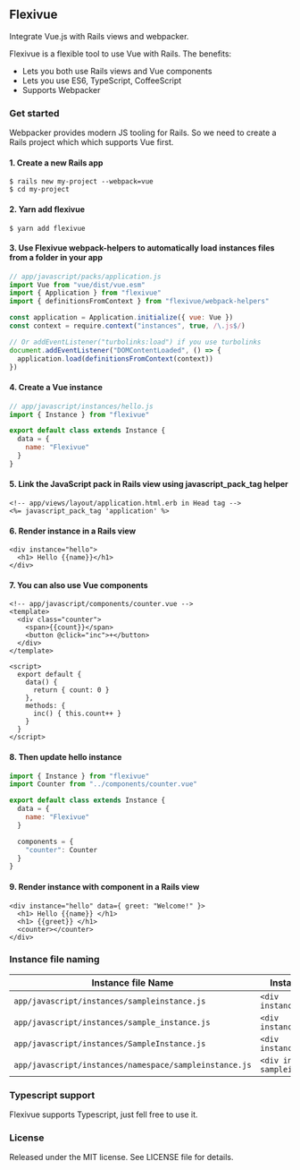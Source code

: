 ## Flexivue

Integrate Vue.js with Rails views and webpacker.

Flexivue is a flexible tool to use Vue with Rails. The benefits:

  - Lets you both use Rails views and Vue components
  - Lets you use ES6, TypeScript, CoffeeScript
  - Supports Webpacker

### Get started

Webpacker provides modern JS tooling for Rails. So we need to create a Rails project which which supports Vue first.

#### 1. Create a new Rails app

```
$ rails new my-project --webpack=vue
$ cd my-project
```

#### 2. Yarn add flexivue

```
$ yarn add flexivue
```

#### 3. Use Flexivue webpack-helpers to automatically load instances files from a folder in your app

```javascript
// app/javascript/packs/application.js
import Vue from "vue/dist/vue.esm"
import { Application } from "flexivue"
import { definitionsFromContext } from "flexivue/webpack-helpers"

const application = Application.initialize({ vue: Vue })
const context = require.context("instances", true, /\.js$/)

// Or addEventListener("turbolinks:load") if you use turbolinks
document.addEventListener("DOMContentLoaded", () => {
  application.load(definitionsFromContext(context))
})
```

#### 4. Create a Vue instance

```javascript
// app/javascript/instances/hello.js
import { Instance } from "flexivue"

export default class extends Instance {
  data = {
    name: "Flexivue"
  }
}
```

#### 5. Link the JavaScript pack in Rails view using javascript_pack_tag helper

```erb
<!-- app/views/layout/application.html.erb in Head tag -->
<%= javascript_pack_tag 'application' %>
```

#### 6. Render instance in a Rails view

```erb
<div instance="hello">
  <h1> Hello {{name}}</h1>
</div>
```

#### 7. You can also use Vue components

```vue
<!-- app/javascript/components/counter.vue -->
<template>
  <div class="counter">
    <span>{{count}}</span>
    <button @click="inc">+</button>
  </div>
</template>

<script>
  export default {
    data() {
      return { count: 0 }
    },
    methods: {
      inc() { this.count++ }
    }
  }
</script>
```

#### 8. Then update hello instance

```javascript
import { Instance } from "flexivue"
import Counter from "../components/counter.vue"

export default class extends Instance {
  data = {
    name: "Flexivue"
  }

  components = {
    "counter": Counter
  }
}
```

#### 9. Render instance with component in a Rails view

```erb
<div instance="hello" data={ greet: "Welcome!" }>
  <h1> Hello {{name}} </h1>
  <h1> {{greet}} </h1>
  <counter></counter>
</div>
```

### Instance file naming

Instance file Name | Instance name in Views
-----|-----
`app/javascript/instances/sampleinstance.js` | `<div instance="sampleinstance">`
`app/javascript/instances/sample_instance.js` | `<div instance="sample_instance">`
`app/javascript/instances/SampleInstance.js` | `<div instance="SampleInstance">`
`app/javascript/instances/namespace/sampleinstance.js` | `<div instance="namespace--sampleinstance">`

### Typescript support

Flexivue supports Typescript, just fell free to use it.

### License

Released under the MIT license. See LICENSE file for details.
